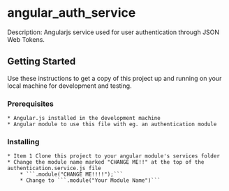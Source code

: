 # angular_auth_service
  Description: Angularjs service used for user authentication
  through JSON Web Tokens.

## Getting Started

Use these instructions to get a copy of this project up and running on your local machine for development and testing.

### Prerequisites

    * Angular.js installed in the development machine
    * Angular module to use this file with eg. an authentication module

### Installing

    * Item 1 Clone this project to your angular module's services folder
    * Change the module name marked "CHANGE ME!!" at the top of the authentication.service.js file
        * ```.module("CHANGE ME!!!!");```
        * Change to ```.module("Your Module Name")```
